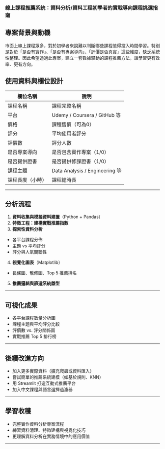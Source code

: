 ### 線上課程推薦系統：資料分析/資料工程初學者的實戰導向課程挑選指南


## 專案背景與動機

市面上線上課程眾多，對於初學者來說難以判斷哪些課程值得投入時間學習。特別是對於「是否有實作」、「是否有專案導向」、「評價是否真實」這些維度，缺乏系統性整理。因此希望透過此專案，建立一套數據驅動的課程推薦方法，讓學習更有效率、更有方向。

## 使用資料與欄位設計

| 欄位名稱             | 說明                         |
|----------------------|------------------------------|
| 課程名稱             | 課程完整名稱                 |
| 平台                 | Udemy / Coursera / GitHub 等 |
| 價格                 | 課程售價（可為0）            |
| 評分                 | 平均使用者評分               |
| 評價數               | 評分人數                     |
| 是否專案導向         | 是否包含實作專案（1/0）       |
| 是否提供證書         | 是否提供修課證書（1/0）       |
| 課程主題             | Data Analysis / Engineering 等 |
| 課程長度（小時）     | 課程總時長                   |

---

## 分析流程

1. **資料收集與模擬資料建置**（Python + Pandas）
2. **特徵工程：建構實戰推薦指數**
3. **探索性資料分析**
- 各平台課程分佈
- 主題 vs 平均評分
- 評分與人氣關聯性
4. **視覺化圖表**（Matplotlib）
- 長條圖、散佈圖、Top 5 推薦排名
5. **推薦邏輯與篩選系統雛型**

---

## 可視化成果

- 各平台課程數量分析圖
- 課程主題與平均評分比較
- 評價數 vs. 評分關係圖
- 實戰推薦 Top 5 排行榜

---

## 後續改進方向

- 加入更多實際資料（擴充爬蟲或資料匯入）
- 嘗試簡單的推薦系統建模（如基於規則、KNN）
- 用 Streamlit 打造互動式推薦平台
- 加入中文課程與語言選擇過濾器

---

## 學習收穫

- 完整實作資料分析專案流程
- 練習資料清理、特徵建構與視覺化技巧
- 更理解資料分析在實務情境中的應用價值

---

